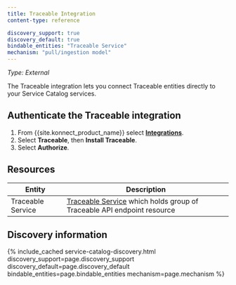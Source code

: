 ```yaml
---
title: Traceable Integration
content-type: reference

discovery_support: true
discovery_default: true
bindable_entities: "Traceable Service"
mechanism: "pull/ingestion model"
---
```


_Type: External_

The Traceable integration lets you connect Traceable entities directly to your Service Catalog services.

## Authenticate the Traceable integration

1. From {{site.konnect_product_name}} select **[Integrations](https://cloud.konghq.com/us/service-catalog/integrations)**. 
2. Select **Traceable**, then **Install Traceable**.
3. Select **Authorize**. 

## Resources

Entity | Description
-------|-------------
Traceable Service | [Traceable Service](https://docs.traceable.ai/docs/domains-services-backends) which holds group of Traceable API endpoint resource

## Discovery information

{% include_cached service-catalog-discovery.html 
   discovery_support=page.discovery_support
   discovery_default=page.discovery_default
   bindable_entities=page.bindable_entities
   mechanism=page.mechanism %}




